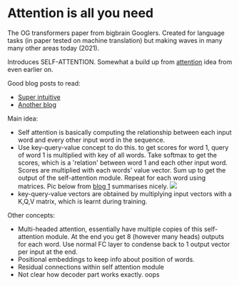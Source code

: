 # Attention is all you need

The OG transformers paper from bigbrain Googlers. Created for language tasks (in paper tested on machine translation) but making waves in many many other areas today (2021).

Introduces SELF-ATTENTION. Somewhat a build up from [attention](https://arxiv.org/abs/1409.0473) idea from even earlier on.

Good blog posts to read:
- [Super intuitive](https://jalammar.github.io/illustrated-transformer/)
- [Another blog](https://towardsdatascience.com/illustrated-self-attention-2d627e33b20a)

Main idea:
- Self attention is basically computing the relationship between each input word and every other input word in the sequence.
- Use key-query-value concept to do this. to get scores for word 1, query of word 1 is multiplied with key of all words. Take softmax to get the scores, which is a 'relation' between word 1 and each other input word. Scores are multiplied with each words' value vector. Sum up to get the output of the self-attention module. Repeat for each word using matrices. Pic below from [blog 1](https://jalammar.github.io/illustrated-transformer/) summarises nicely.
![](https://jalammar.github.io/images/t/self-attention-output.png)
- key-query-value vectors are obtained by multiplying input vectors with a K,Q,V matrix, which is learnt during training.

Other concepts:
- Multi-headed attention, essentially have multiple copies of this self-attention module. At the end you get 8 (however many heads) outputs for each word. Use normal FC layer to condense back to 1 output vector per input at the end.
- Positional embeddings to keep info about position of words.
- Residual connections within self attention module
- Not clear how decoder part works exactly. oops